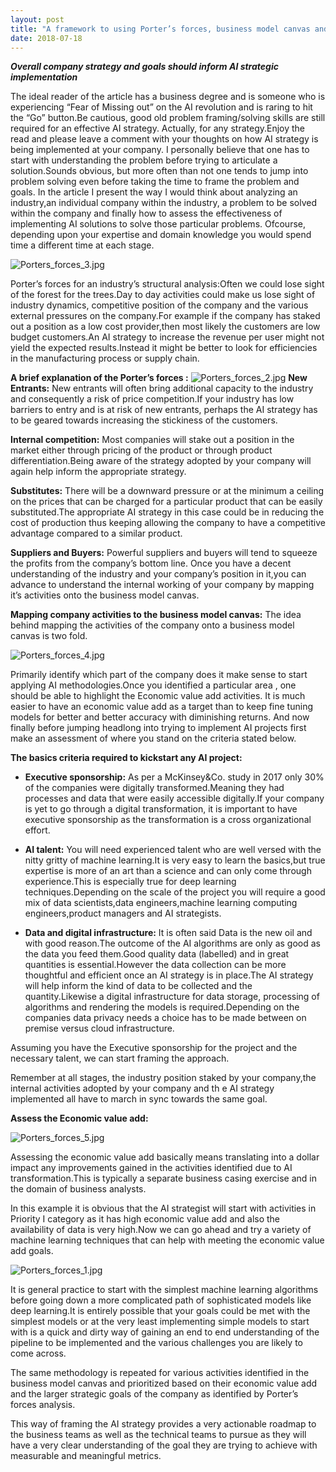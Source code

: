 ```yaml
---
layout: post
title: "A framework to using Porter’s forces, business model canvas and AI strategy"
date: 2018-07-18
---
```


***Overall company strategy and goals should inform AI strategic implementation***

The ideal reader of the article has a business degree and is someone who is experiencing “Fear of Missing out” on the AI revolution and is raring to hit the “Go” button.Be cautious, good old problem framing/solving skills are still required for an effective AI strategy. Actually, for any strategy.Enjoy the read and please leave a comment with your thoughts on how AI strategy is being implemented at your company.
I personally believe that one has to start with understanding the problem before trying to articulate a solution.Sounds obvious, but more often than not one tends to jump into problem solving even before taking the time to frame the problem and goals.
In the article I present the way I would think about analyzing an industry,an individual company within the industry, a problem to be solved within the company and finally how to assess the effectiveness of implementing AI solutions to solve those particular problems. Ofcourse, depending upon your expertise and domain knowledge you would spend time a different time at each stage.

![Porters_forces_3.jpg](/assets/img/Porters_forces_3.jpg)

Porter’s forces for an industry’s structural analysis:Often we could lose sight of the forest for the trees.Day to day activities could make us lose sight of industry dynamics, competitive position of the company and the various external pressures on the company.For example if the company has staked out a position as a low cost provider,then most likely the customers are low budget customers.An AI strategy to increase the revenue per user might not yield the expected results.Instead it might be better to look for efficiencies in the manufacturing process or supply chain.

**A brief explanation of the Porter’s forces :**
![Porters_forces_2.jpg](/assets/img/Porters_forces_2.jpg)
**New Entrants:** New entrants will often bring additional capacity to the industry and consequently a risk of price competition.If your industry has low barriers to entry and is at risk of new entrants, perhaps the AI strategy has to be geared towards increasing the stickiness of the customers.

**Internal competition:** Most companies will stake out a position in the market either through pricing of the product or through product differentiation.Being aware of the strategy adopted by your company will again help inform the appropriate strategy.

**Substitutes:** There will be a downward pressure or at the minimum a ceiling on the prices that can be charged for a particular product that can be easily substituted.The appropriate AI strategy in this case could be in reducing the cost of production thus keeping allowing the company to have a competitive advantage compared to a similar product.

**Suppliers and Buyers:** Powerful suppliers and buyers will tend to squeeze the profits from the company’s bottom line.
Once you have a decent understanding of the industry and your company’s position in it,you can advance to understand the internal working of your company by mapping it’s activities onto the business model canvas.

**Mapping company activities to the business model canvas:** The idea behind mapping the activities of the company onto a business model canvas is two fold.

![Porters_forces_4.jpg](/assets/img/Porters_forces_4.jpg)

Primarily identify which part of the company does it make sense to start applying AI methodologies.Once you identified a particular area , one should be able to highlight the Economic value add activities.
It is much easier to have an economic value add as a target than to keep fine tuning models for better and better accuracy with diminishing returns.
And now finally before jumping headlong into trying to implement AI projects first make an assessment of where you stand on the criteria stated below.

**The basics criteria required to kickstart any AI project:**

- **Executive sponsorship:** As per a McKinsey&Co. study in 2017 only 30% of the companies were digitally transformed.Meaning they had processes and data that were easily accessible digitally.If your company is yet to go through a digital transformation, it is important to have executive sponsorship as the transformation is a cross organizational effort.

- **AI talent:** You will need experienced talent who are well versed with the nitty gritty of machine learning.It is very easy to learn the basics,but true expertise is more of an art than a science and can only come through experience.This is especially true for deep learning techniques.Depending on the scale of the project you will require a good mix of data scientists,data engineers,machine learning computing engineers,product managers and AI strategists.

- **Data and digital infrastructure:** It is often said Data is the new oil and with good reason.The outcome of the AI algorithms are only as good as the data you feed them.Good quality data (labelled) and in great quantities is essential.However the data collection can be more thoughtful and efficient once an AI strategy is in place.The AI strategy will help inform the kind of data to be collected and the quantity.Likewise a digital infrastructure for data storage, processing of algorithms and rendering the models is required.Depending on the companies data privacy needs a choice has to be made between on premise versus cloud infrastructure.

Assuming you have the Executive sponsorship for the project and the necessary talent, we can start framing the approach.

Remember at all stages, the industry position staked by your company,the internal activities adopted by your company and th e AI strategy implemented all have to march in sync towards the same goal.

**Assess the Economic value add:**

![Porters_forces_5.jpg](/assets/img/Porters_forces_5.jpg)

Assessing the economic value add basically means translating into a dollar impact any improvements gained in the activities identified due to AI transformation.This is typically a separate business casing exercise and in the domain of business analysts.

In this example it is obvious that the AI strategist will start with activities in Priority I category as it has high economic value add and also the availability of data is very high.Now we can go ahead and try a variety of machine learning techniques that can help with meeting the economic value add goals.

![Porters_forces_1.jpg](/assets/img/Porters_forces_1.jpg)

It is general practice to start with the simplest machine learning algorithms before going down a more complicated path of sophisticated models like deep learning.It is entirely possible that your goals could be met with the simplest models or at the very least implementing simple models to start with is a quick and dirty way of gaining an end to end understanding of the pipeline to be implemented and the various challenges you are likely to come across.

The same methodology is repeated for various activities identified in the business model canvas and prioritized based on their economic value add and the larger strategic goals of the company as identified by Porter’s forces analysis.

This way of framing the AI strategy provides a very actionable roadmap to the business teams as well as the technical teams to pursue as they will have a very clear understanding of the goal they are trying to achieve with measurable and meaningful metrics.